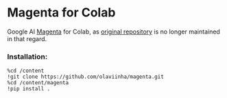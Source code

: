# Magenta for Colab

Google AI [Magenta](https://magenta.tensorflow.org/) for Colab, as [original repository](https://github.com/magenta/magenta) is no longer maintained in that regard.

### Installation:
```
%cd /content
!git clone https://github.com/olaviinha/magenta.git
%cd /content/magenta
!pip install .
```
